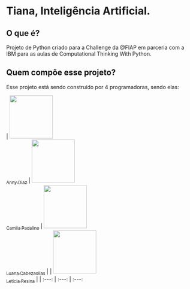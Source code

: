 # Tiana, Inteligência Artificial.
## O que é?
Projeto de Python criado para a Challenge da @FIAP em parceria com a IBM para as aulas de Computational Thinking With Python.
## Quem compõe esse projeto?
Esse projeto está sendo construído por 4 programadoras, sendo elas:

| [<img src="https://avatars.githubusercontent.com/u/127064019?v=4" width=115><br><sub>Anny Diaz</sub>](https://github.com/anny-dias) | [<img src="https://avatars.githubusercontent.com/u/125568361?v=4" width=115><br><sub>Camila Padalino</sub>](https://github.com/camilapadalino) | [<img src="https://avatars.githubusercontent.com/u/126793211?v=4" width=115><br><sub>Luana Cabezaolias</sub>](https://github.com/Luanacabezaolias) | | [<img src="https://avatars.githubusercontent.com/u/80417466?v=4" width=115><br><sub>Leticia Resina</sub>](https://github.com/letyresina) |
| :---: | :---: | :---: 

